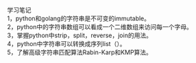 学习笔记    
1，python和golang的字符串是不可变的immutable。   
2，python中的字符串数组可以看成一个二维数组来访问每一个字母。  
3，掌握python中strip，split，reverse，join的用法。   
4，python中字符串可以转换成序列list（）。    
5，了解高级字符串匹配算法Rabin-Karp和KMP算法。   
